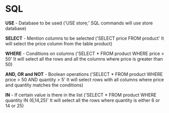 # SQL

**USE** - Database to be used ('USE store;' SQL commands will use store database)

**SELECT** - Mention columns to be selected ('SELECT price FROM product' It will select the price column from the table product)

**WHERE** - Conditions on columns ('SELECT * FROM product WHERE price > 50' It will select all the rows and all the columns where price is greater than 50)

**AND, OR and NOT** - Boolean operations ('SELECT * FROM product WHERE price > 50 AND quantity > 5' It will select rows with all columns where price and quantity matches the conditions)

**IN** - If certain value is there in the list ('SELECT * FROM product WHERE quantity IN (6,14,25)' It will select all the rows where quantity is either 6 or 14 or 25)
